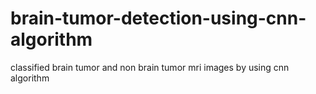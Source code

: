 # brain-tumor-detection-using-cnn-algorithm
classified brain tumor and non brain tumor mri images by using cnn algorithm
